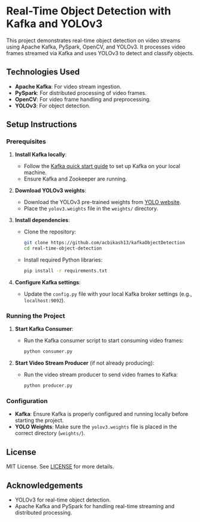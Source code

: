 # Real-Time Object Detection with Kafka and YOLOv3

This project demonstrates real-time object detection on video streams using Apache Kafka, PySpark, OpenCV, and YOLOv3. It processes video frames streamed via Kafka and uses YOLOv3 to detect and classify objects.

## Technologies Used
- **Apache Kafka**: For video stream ingestion.
- **PySpark**: For distributed processing of video frames.
- **OpenCV**: For video frame handling and preprocessing.
- **YOLOv3**: For object detection.

## Setup Instructions

### Prerequisites
1. **Install Kafka locally**:
   - Follow the [Kafka quick start guide](https://kafka.apache.org/quickstart) to set up Kafka on your local machine.
   - Ensure Kafka and Zookeeper are running.

2. **Download YOLOv3 weights**:
   - Download the YOLOv3 pre-trained weights from [YOLO website](https://pjreddie.com/darknet/yolo/).
   - Place the `yolov3.weights` file in the `weights/` directory.

3. **Install dependencies**:
   - Clone the repository:
     ```bash
     git clone https://github.com/acbikash13/kafkaObjectDetection
     cd real-time-object-detection
     ```
   - Install required Python libraries:
     ```bash
     pip install -r requirements.txt
     ```

4. **Configure Kafka settings**:
   - Update the `config.py` file with your local Kafka broker settings (e.g., `localhost:9092`).

### Running the Project

1. **Start Kafka Consumer**:
   - Run the Kafka consumer script to start consuming video frames:
     ```bash
     python consumer.py
     ```

2. **Start Video Stream Producer** (if not already producing):
   - Run the video stream producer to send video frames to Kafka:
     ```bash
     python producer.py
     ```


### Configuration
- **Kafka**: Ensure Kafka is properly configured and running locally before starting the project.
- **YOLO Weights**: Make sure the `yolov3.weights` file is placed in the correct directory (`weights/`).
  
## License
MIT License. See [LICENSE](LICENSE) for more details.

## Acknowledgements
- YOLOv3 for real-time object detection.
- Apache Kafka and PySpark for handling real-time streaming and distributed processing.
